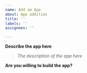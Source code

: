 ```yaml
---
name: Add am App
about: App addition
title: ''
labels: ''
assignees: ''

---
```


**Describe the app here**
> *The description of the app here*

**Are you willing to build the app?**

